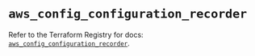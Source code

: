 # `aws_config_configuration_recorder`

Refer to the Terraform Registry for docs: [`aws_config_configuration_recorder`](https://registry.terraform.io/providers/hashicorp/aws/5.71.0/docs/resources/config_configuration_recorder).

